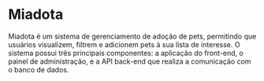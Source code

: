 # Miadota

Miadota é um sistema de gerenciamento de adoção de pets, permitindo que usuários visualizem, filtrem e adicionem pets à sua lista de interesse. O sistema possui três principais componentes: a aplicação do front-end, o painel de administração, e a API back-end que realiza a comunicação com o banco de dados.
